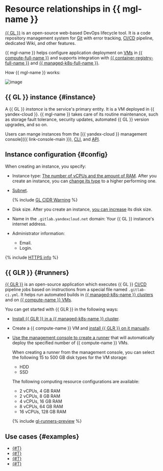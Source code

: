 # Resource relationships in {{ mgl-name }}

[{{ GL }}](https://about.gitlab.com/) is an open-source web-based DevOps lifecycle tool. It is a code repository management system for [Git](https://git-scm.com/) with error tracking, [CI/CD](https://en.wikipedia.org/wiki/CI/CD) pipeline, dedicated Wiki, and other features.

{{ mgl-name }} helps configure application deployment on [VMs](../../compute/concepts/vm.md) in [{{ compute-full-name }}](../../compute/) and supports integration with [{{ container-registry-full-name }}](../../container-registry/) and [{{ managed-k8s-full-name }}](../../managed-kubernetes/).

How {{ mgl-name }} works:

![image](../../_assets/managed-gitlab/gitlab_schema_en.svg)

## {{ GL }} instance {#instance}

A {{ GL }} _instance_ is the service's primary entity. It is a VM deployed in {{ yandex-cloud }}. {{ mgl-name }} takes care of its routine maintenance, such as storage fault tolerance, security updates, automated {{ GL }} version upgrades, and so on.

Users can mange instances from the [{{ yandex-cloud }} management console]({{ link-console-main }}), [CLI](../cli-ref/index.md), and [API](../api-ref/authentication.md).

## Instance configuration {#config}

When creating an instance, you specify:
* Instance type: [The number of vCPUs and the amount of RAM](../../compute/concepts/vm-platforms.md). After you create an instance, you can [change its type](../operations/instance/instance-update.md) to a higher performing one.
* [Subnet](../../vpc/concepts/network.md#subnet).

  {% include [GL CIDR Warning](../../_includes/managed-gitlab/cidr-note.md) %}

* Disk size. After you create an instance, [you can increase](../operations/instance/instance-update.md) its disk size.
* Name in the `.gitlab.yandexcloud.net` domain: Your {{ GL }} instance's internet address.
* Administrator information:
  * Email.
  * Login.

{% include [HTTPS info](../../_includes/managed-gitlab/note-https.md) %}

## {{ GLR }} {#runners}

[{{ GLR }}](https://docs.gitlab.com/runner/) is an open-source application which executes {{ GL }} [CI/CD](/blog/posts/2022/10/ci-cd) pipeline jobs based on instructions from a special file named `.gitlab-ci.yml`. It helps run automated builds in [{{ managed-k8s-name }} clusters](../../managed-kubernetes/concepts/index.md#kubernetes-cluster) and on [{{ compute-name }} VMs](../../compute/concepts/vm.md).

You can get started with {{ GLR }} in the following ways:

* [Install {{ GLR }} in a {{ managed-k8s-name }} cluster](../../managed-kubernetes/operations/applications/gitlab-runner.md).
* Create a {{ compute-name }} VM and [install {{ GLR }} on it manually](../tutorials/install-gitlab-runner.md#install).
* [Use the management console to create a runner](../tutorials/install-gitlab-runner.md#create-runner) that will automatically deploy the specified number of {{ compute-name }} VMs.

    When creating a runner from the management console, you can select the following 15 to 500 GB disk types for the VM storage:

    * HDD
    * SSD

    The following computing resource configurations are available:

    * 2 vCPUs, 4 GB RAM
    * 2 vCPUs, 8 GB RAM
    * 4 vCPUs, 16 GB RAM
    * 8 vCPUs, 64 GB RAM
    * 16 vCPUs, 128 GB RAM

    {% include [gl-runners-preview](../../_includes/managed-gitlab/gl-runners-preview.md) %}

## Use cases {#examples}

* [{#T}](../tutorials/gitlab-lockbox-integration.md)
* [{#T}](../tutorials/ci-cd-serverless.md)
* [{#T}](../tutorials/install-gitlab-runner.md)
* [{#T}](../tutorials/gitlab-containers.md)
